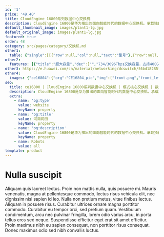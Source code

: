 ```yaml
---
id: '1'
price: '49.40'
title: CloudEngine 16800系列数据中心交换机
description: CloudEngine 16800是华为推出的面向智能时代的数据中心交换机。承载独创的iLossless 智能无损交换算法，对全网流量进行实时的学习训练，实现网络0丢包，达到最高吞吐量。
default_thumbnail_image: images/plant1-lg.jpg
default_original_image: images/plant1-lg.jpg
featured: true
order: 48
category: src/pages/category/交换机.md
other1: 
  table: {"single":[[{"row":null,"col":null,"text":"型号"},{"row":null,"col":null,"text":"CloudEngine 16804"},{"row":null,"col":null,"text":"CloudEngine 16808"},{"row":null,"col":null,"text":"CloudEngine 16816"}],[{"row":null,"col":null,"text":"交换容量(Tbps)"},{"row":null,"col":null,"text":"387/1161"},{"row":null,"col":null,"text":"645/1935"},{"row":null,"col":null,"text":"1290/3870"}],[{"row":null,"col":null,"text":"包转发率(Mpps)"},{"row":null,"col":null,"text":"115,200"},{"row":null,"col":null,"text":"230,400"},{"row":null,"col":null,"text":"460,800"}],[{"row":null,"col":null,"text":"业务槽位"},{"row":null,"col":null,"text":"4"},{"row":null,"col":null,"text":"8"},{"row":null,"col":null,"text":"16"}],[{"row":null,"col":null,"text":"交换网槽位"},{"row":null,"col":"3","text":"6（未来可扩展到9）"}],[{"row":null,"col":null,"text":"交换架构"},{"row":null,"col":"3","text":"Clos交换、信元交换、VoQ "}],[{"row":null,"col":null,"text":"风道类型"},{"row":null,"col":"3","text":"标准前后风道"}],[{"row":null,"col":null,"text":"虚拟化"},{"row":null,"col":"3","text":"支持M-LAG\n支持VS（1:16虚拟化）、CSS集群\n支持VxLAN routing 和VxLAN bridging、BGP-EVPN\n支持QinQ access VxLAN"}],[{"row":null,"col":null,"text":"L2/L3"},{"row":null,"col":"3","text":"支持VLAN、STP、LACP等二层协议\n支持静态路由、IPv4/IPv6动态路由协议\n支持IP分片重组"}],[{"row":null,"col":null,"text":"安全可靠"},{"row":null,"col":"3","text":"微分段\n支持硬件BFD（最小3.3ms发包间隔）"}],[{"row":null,"col":null,"text":"智能运维"},{"row":null,"col":"3","text":"支持telemetry数据采集\nERSPAN增强\n支持iPCA"}],[{"row":null,"col":null,"text":"可编程特性"},{"row":null,"col":"3","text":"支持NETCONF北向接口\n支持Ansible自动化配置，Module开源发布"}]]}
other2:
  features: [{"title":"超大容量","dec":["","734/3096Tbps交换容量，支持400GE平滑演进，应对未来数字流量激增需求。",""]},{"title":"智能引擎","dec":["","独创iLossless算法，全网流量实时学习训练，实现网络自适应，自优化。实现网络0丢包与E2Eμs级时延，达到最高吞吐量。",""]},{"title":"智能运维","dec":["","毫秒级Telemetry数据采集，为智能运维平台构建数据基础。1-3-5智能运维，90%故障主动预测。",""]}]
other3: https://e.huawei.com/cn/material/networking/dcswitch/56bd18285f654c68b0c1001efaf63b6b
other4:
  images: {"ce16804":{"org":"CE16804_pic","img":["front.png","front_left.png","front_right.png","front_top.png","left.png","rear.png","rear_left.png","rear_right.png","right.png"]}}
seo:
  title: ce16800 | CloudEngine 16800系列数据中心交换机 | 框式核心交换机 | 数据中心交换机 | 交换机 | 企业网络
  description: CloudEngine 16800是华为推出的面向智能时代的数据中心交换机。承载独创的iLossless 智能无损交换算法，对全网流量进行实时的学习训练，实现网络0丢包，达到最高吞吐量。
  extra:
    - name: 'og:type'
      value: website
      keyName: property
    - name: 'og:title'
      value: 河南网田
      keyName: property
    - name: 'og:description'
      value: CloudEngine 16800是华为推出的面向智能时代的数据中心交换机。承载独创的iLossless 智能无损交换算法，对全网流量进行实时的学习训练，实现网络0丢包，达到最高吞吐量。
      keyName: property
    - name: Robots
      value: all
template: product
---
```


# Nulla suscipit

Aliquam quis laoreet lectus. Proin non mattis nulla, quis posuere mi. Mauris venenatis, magna at pellentesque commodo, lectus risus vehicula elit, nec dignissim nisl sapien id leo. Nulla non pretium metus, vitae finibus lectus. Aliquam in posuere risus. Curabitur ultrices ornare magna porttitor commodo. Curabitur eu tempor orci, sed pretium quam. Vestibulum condimentum, arcu nec pulvinar fringilla, lorem odio varius arcu, in porta tellus eros sed neque. Suspendisse efficitur eget erat sit amet efficitur. Proin maximus nibh eu sapien consequat, non porttitor risus consequat. Donec maximus odio sed nibh convallis luctus.